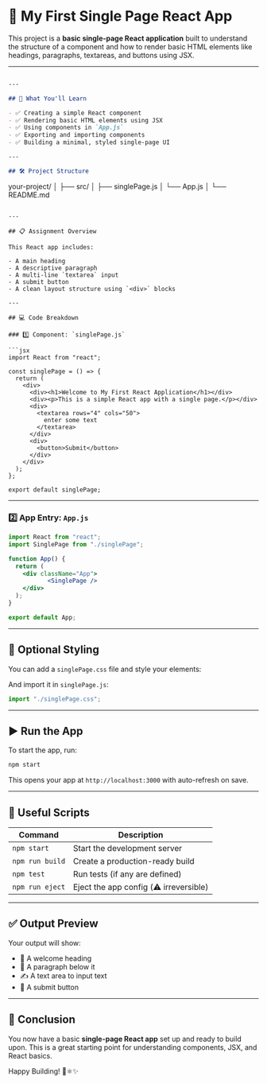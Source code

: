 # 🚀 My First Single Page React App

This project is a **basic single-page React application** built to understand the structure of a component and how to render basic HTML elements like headings, paragraphs, textareas, and buttons using JSX.

---

```md

---

## 🧠 What You'll Learn

- ✅ Creating a simple React component  
- ✅ Rendering basic HTML elements using JSX  
- ✅ Using components in `App.js`  
- ✅ Exporting and importing components  
- ✅ Building a minimal, styled single-page UI  

---

## 🛠️ Project Structure

```

your-project/
│
├── src/
│   ├── singlePage.js
│   └── App.js
│
└── README.md

````

---

## 📋 Assignment Overview

This React app includes:

- A main heading  
- A descriptive paragraph  
- A multi-line `textarea` input  
- A submit button  
- A clean layout structure using `<div>` blocks

---

## 💻 Code Breakdown

### 1️⃣ Component: `singlePage.js`

```jsx
import React from "react";

const singlePage = () => {
  return (
    <div>
      <div><h1>Welcome to My First React Application</h1></div>
      <div><p>This is a simple React app with a single page.</p></div>
      <div>
        <textarea rows="4" cols="50">
          enter some text
        </textarea>
      </div>
      <div>
        <button>Submit</button>
      </div>
    </div>
  );
};

export default singlePage;
````

---

### 2️⃣ App Entry: `App.js`

```jsx
import React from "react";
import SinglePage from "./singlePage";

function App() {
  return (
    <div className="App">
           <SinglePage />
    </div>
  );
}

export default App;
```

---

## 🎨 Optional Styling

You can add a `singlePage.css` file and style your elements:


And import it in `singlePage.js`:

```js
import "./singlePage.css";
```

---

## ▶️ Run the App

To start the app, run:

```bash
npm start
```

This opens your app at `http://localhost:3000` with auto-refresh on save.

---

## 🧪 Useful Scripts

| Command         | Description                            |
| --------------- | -------------------------------------- |
| `npm start`     | Start the development server           |
| `npm run build` | Create a production-ready build        |
| `npm test`      | Run tests (if any are defined)         |
| `npm run eject` | Eject the app config (⚠️ irreversible) |

---

## ✅ Output Preview

Your output will show:

* 📌 A welcome heading
* 📝 A paragraph below it
* ✍️ A text area to input text
* 🚀 A submit button

---

## 🎉 Conclusion

You now have a basic **single-page React app** set up and ready to build upon. This is a great starting point for understanding components, JSX, and React basics.

Happy Building! 🧱⚛️✨

```

